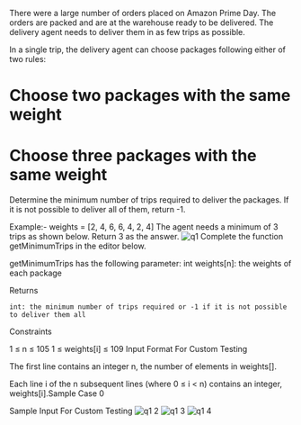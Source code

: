 There were a large number of orders placed on Amazon Prime Day. The orders are packed and are at the warehouse ready to be delivered. The delivery agent needs to deliver them in as few trips as possible.

In a single trip, the delivery agent can choose packages following either of two rules:
# Choose two packages with the same weight
# Choose three packages with the same weight
Determine the minimum number of trips required to deliver the packages. If it is not possible to deliver all of them, return -1.

Example:-
weights = [2, 4, 6, 6, 4, 2, 4]
The agent needs a minimum of 3 trips as shown below. Return 3 as the answer.
![q1](https://user-images.githubusercontent.com/72196604/182235968-8f26967c-3b30-44f1-b21d-8817c0ec1ae3.jpg)
Complete the function getMinimumTrips in the editor below.

getMinimumTrips has the following parameter:
    int weights[n]:  the weights of each package

Returns

    int: the minimum number of trips required or -1 if it is not possible to deliver them all

Constraints

1 ≤ n ≤ 105
1 ≤ weights[i] ≤ 109
Input Format For Custom Testing

The first line contains an integer n, the number of elements in weights[].

Each line i of the n subsequent lines (where 0 ≤ i < n) contains an integer, weights[i].Sample Case 0

Sample Input For Custom Testing
![q1 2](https://user-images.githubusercontent.com/72196604/182236346-dde3fdc9-d6aa-4ce7-a467-0318594a186c.jpg)
![q1 3](https://user-images.githubusercontent.com/72196604/182236448-21029a9f-547f-4309-9963-4acdb30a5813.jpg)
![q1 4](https://user-images.githubusercontent.com/72196604/182236481-5bcff688-5059-46f2-a988-61f1261a11db.jpg)





